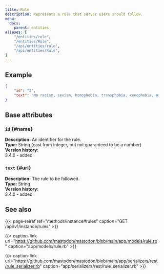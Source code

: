 ```yaml
---
title: Rule
description: Represents a rule that server users should follow.
menu:
  docs:
    parent: entities
aliases: [
	"/entities/rule",
	"/entities/Rule",
	"/api/entities/rule",
	"/api/entities/Rule",
]
---
```


## Example

```json
{
	"id": "2",
	"text": "No racism, sexism, homophobia, transphobia, xenophobia, or casteism"
}
```

## Base attributes

### `id` {#name}

**Description:** An identifier for the rule.\
**Type:** String (cast from integer, but not guaranteed to be a number)\
**Version history:**\
3.4.0 - added

### `text` {#url}

**Description:** The rule to be followed.\
**Type:** String \
**Version history:**\
3.4.0 - added

## See also

{{< page-relref ref="methods/instance#rules" caption="GET /api/v1/instance/rules" >}}

{{< caption-link url="https://github.com/mastodon/mastodon/blob/main/app/models/rule.rb" caption="app/models/rule.rb" >}}

{{< caption-link url="https://github.com/mastodon/mastodon/blob/main/app/serializers/rest/rule_serializer.rb" caption="app/serializers/rest/rule_serializer.rb" >}}




